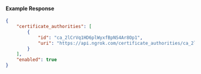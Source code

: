 <!-- Code generated for API Clients. DO NOT EDIT. -->

#### Example Response

```json
{
	"certificate_authorities": [
		{
			"id": "ca_2lCrVq1HD6plWyxfBpNS4Ar8Op1",
			"uri": "https://api.ngrok.com/certificate_authorities/ca_2lCrVq1HD6plWyxfBpNS4Ar8Op1"
		}
	],
	"enabled": true
}
```
